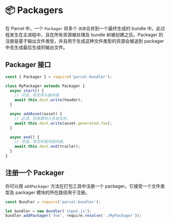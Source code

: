 # 📦 Packagers

在 Parcel 中，一个 `Packager` 将多个 `资源`合并到一个最终生成的 bundle 中。此过程发生在主进程中，且在所有资源被处理及 bundle 树被创建之后。Packager 的注册是基于输出文件类型，并且用于生成这种文件类型的资源会被送到 packager 中去生成最后生成的输出文件。

## Packager 接口

```javascript
const { Packager } = require('parcel-bundler');

class MyPackager extends Packager {
  async start() {
    // 可选，写文件头部内容
    await this.dest.write(header);
  }

  async addAsset(asset) {
    // 必须。将资源写入生成文件。
    await this.dest.write(asset.generated.foo);
  }

  async end() {
    // 可选，写文件尾内部内容。
    await this.dest.end(trailer);
  }
}
```

## 注册一个 Packager

你可以用 `addPackager` 方法在打包工具中注册一个 packager。它接受一个文件类型及 packager 模块的所在路径用于注册。

```javascript
const Bundler = require('parcel-bundler');

let bundler = new Bundler('input.js');
bundler.addPackager('foo', require.resolve('./MyPackager'));
```
